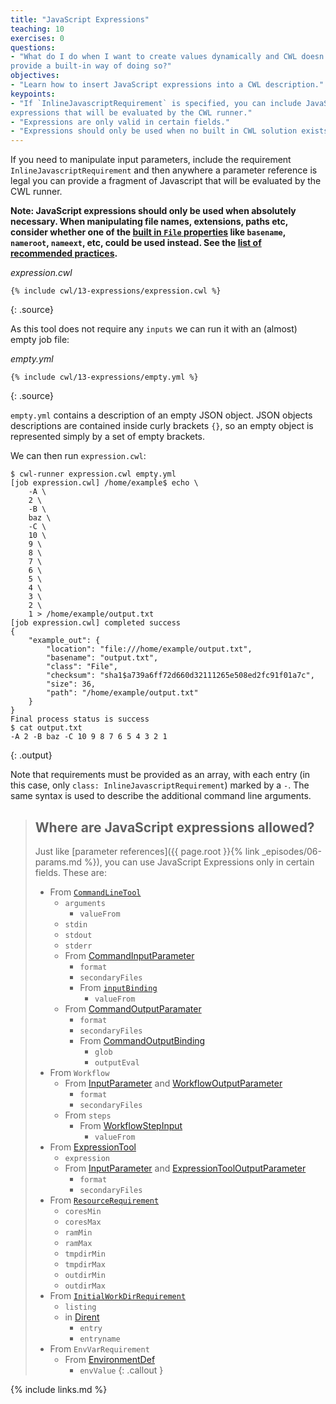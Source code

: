 ```yaml
---
title: "JavaScript Expressions"
teaching: 10
exercises: 0
questions:
- "What do I do when I want to create values dynamically and CWL doesn't
provide a built-in way of doing so?"
objectives:
- "Learn how to insert JavaScript expressions into a CWL description."
keypoints:
- "If `InlineJavascriptRequirement` is specified, you can include JavaScript
expressions that will be evaluated by the CWL runner."
- "Expressions are only valid in certain fields."
- "Expressions should only be used when no built in CWL solution exists."
---
```

If you need to manipulate input parameters, include the requirement
`InlineJavascriptRequirement` and then anywhere a parameter reference is
legal you can provide a fragment of Javascript that will be evaluated by
the CWL runner.

__Note: JavaScript expressions should only be used when absolutely necessary.
When manipulating file names, extensions, paths etc, consider whether one of the
[built in `File` properties][file-prop] like `basename`, `nameroot`, `nameext`,
etc, could be used instead.
See the [list of recommended practices][rec-practices].__

*expression.cwl*

~~~
{% include cwl/13-expressions/expression.cwl %}
~~~
{: .source}

As this tool does not require any `inputs` we can run it with an (almost) empty
job file:

*empty.yml*

~~~
{% include cwl/13-expressions/empty.yml %}
~~~
{: .source}

`empty.yml` contains a description of an empty JSON object. JSON objects
descriptions are contained inside curly brackets `{}`, so an empty object is
represented simply by a set of empty brackets.

We can then run `expression.cwl`:

~~~
$ cwl-runner expression.cwl empty.yml
[job expression.cwl] /home/example$ echo \
    -A \
    2 \
    -B \
    baz \
    -C \
    10 \
    9 \
    8 \
    7 \
    6 \
    5 \
    4 \
    3 \
    2 \
    1 > /home/example/output.txt
[job expression.cwl] completed success
{
    "example_out": {
        "location": "file:///home/example/output.txt",
        "basename": "output.txt",
        "class": "File",
        "checksum": "sha1$a739a6ff72d660d32111265e508ed2fc91f01a7c",
        "size": 36,
        "path": "/home/example/output.txt"
    }
}
Final process status is success
$ cat output.txt
-A 2 -B baz -C 10 9 8 7 6 5 4 3 2 1
~~~
{: .output}

Note that requirements must be provided as an array, with each entry (in this
case, only `class: InlineJavascriptRequirement`) marked by a `-`. The same
syntax is used to describe the additional command line arguments.

> ## Where are JavaScript expressions allowed?
> Just like [parameter references]({{ page.root }}{% link _episodes/06-params.md %}), you can use JavaScript Expressions
> only in certain fields.  These are:
> 
> - From [`CommandLineTool`](https://www.commonwl.org/v1.0/CommandLineTool.html#CommandLineTool)
>   - `arguments`
>     - `valueFrom`
>   - `stdin`
>   - `stdout`
>   - `stderr`
>   - From [CommandInputParameter](https://www.commonwl.org/v1.0/CommandLineTool.html#CommandInputParameter)
>     - `format`
>     - `secondaryFiles`
>     - From [`inputBinding`](https://www.commonwl.org/v1.0/CommandLineTool.html#CommandLineBinding)
>       - `valueFrom`
>   - From [CommandOutputParamater](https://www.commonwl.org/v1.0/CommandLineTool.html#CommandOutputParameter)
>     - `format`
>     - `secondaryFiles`
>     - From [CommandOutputBinding](https://www.commonwl.org/v1.0/CommandLineTool.html#CommandOutputBinding)
>       - `glob`
>       - `outputEval`
> - From `Workflow`
>   - From [InputParameter](https://www.commonwl.org/v1.0/Workflow.html#InputParameter) and [WorkflowOutputParameter](https://www.commonwl.org/v1.0/Workflow.html#WorkflowOutputParameter)
>     - `format`
>     - `secondaryFiles`
>   - From `steps`
>     - From [WorkflowStepInput](https://www.commonwl.org/v1.0/Workflow.html#WorkflowStepInput)
>       - `valueFrom`
> - From [ExpressionTool](https://www.commonwl.org/v1.0/Workflow.html#ExpressionTool)
>   - `expression`
>   - From [InputParameter](https://www.commonwl.org/v1.0/Workflow.html#InputParameter) and [ExpressionToolOutputParameter](https://www.commonwl.org/v1.0/Workflow.html#ExpressionToolOutputParameter)
>     - `format`
>     - `secondaryFiles`
> - From [`ResourceRequirement`](https://www.commonwl.org/v1.0/CommandLineTool.html#ResourceRequirement)
>   - `coresMin`
>   - `coresMax`
>   - `ramMin`
>   - `ramMax`
>   - `tmpdirMin`
>   - `tmpdirMax`
>   - `outdirMin`
>   - `outdirMax`
> - From [`InitialWorkDirRequirement`](https://www.commonwl.org/v1.0/CommandLineTool.html#InitialWorkDirRequirement)
>   - `listing`
>   - in [Dirent](https://www.commonwl.org/v1.0/CommandLineTool.html#Dirent)
>     - `entry`
>     - `entryname`
> - From `EnvVarRequirement`
>   - From [EnvironmentDef](https://www.commonwl.org/v1.0/CommandLineTool.html#EnvironmentDef)
>     - `envValue`
{: .callout }


[file-prop]: https://www.commonwl.org/v1.0/CommandLineTool.html#File
[rec-practices]: https://www.commonwl.org/user_guide/rec-practices/
{% include links.md %}
